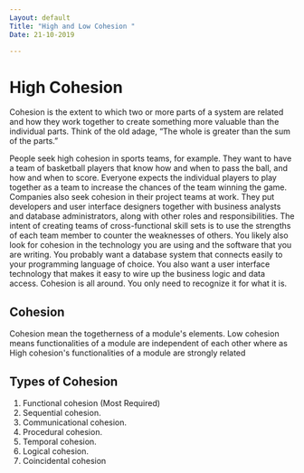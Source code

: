```yaml
---
Layout: default
Title: "High and Low Cohesion "
Date: 21-10-2019

---
```


# High Cohesion

Cohesion is the extent to which two or more parts of a system are related and how they work together to create something more valuable than the individual parts. Think of the old adage, “The whole is greater than the sum of the parts.”

People seek high cohesion in sports teams, for example. They want to have a team of basketball players that know how and when to pass the ball, and how and when to score. Everyone expects the individual players to play together as a team to increase the chances of the team winning the game. Companies also seek cohesion in their project teams at work. They put developers and user interface designers together with business analysts and database administrators, along with other roles and responsibilities. The intent of creating teams of cross-functional skill sets is to use the strengths of each team member to counter the weaknesses of others. You likely also look for cohesion in the technology you are using and the software that you are writing. You probably want a database system that connects easily to your programming language of choice. You also want a user interface technology that makes it easy to wire up the business logic and data access. Cohesion is all around. You only need to recognize it for what it is.

## Cohesion 

Cohesion mean the togetherness of a module's elements. Low cohesion means functionalities of a module are independent of each other where as High cohesion's functionalities of a module are strongly related

## Types of Cohesion

1. Functional cohesion (Most Required)
2. Sequential cohesion.
3. Communicational cohesion.
4. Procedural cohesion.
5. Temporal cohesion.
6. Logical cohesion.
7. Coincidental cohesion